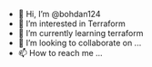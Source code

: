 - 👋 Hi, I’m @bohdan124
- 👀 I’m interested in Terraform
- 🌱 I’m currently learning terraform
- 💞️ I’m looking to collaborate on ...
- 📫 How to reach me ...

<!---
bohdan124/bohdan124 is a ✨ special ✨ repository because its `README.md` (this file) appears on your GitHub profile.
You can click the Preview link to take a look at your changes.
--->
